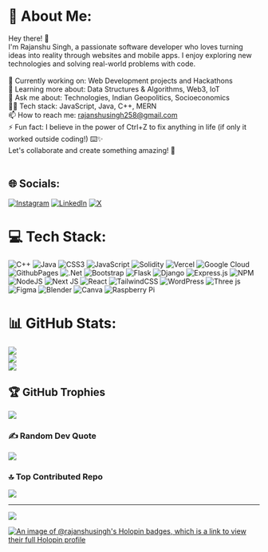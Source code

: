 # 💫 About Me:
Hey there! 👋<br>I'm Rajanshu Singh, a passionate software developer who loves turning ideas into reality through websites and mobile apps. I enjoy exploring new technologies and solving real-world problems with code.<br><br>🔭 Currently working on: Web Development projects and Hackathons<br>🌱 Learning more about: Data Structures & Algorithms, Web3, IoT<br>💬 Ask me about: Technologies, Indian Geopolitics, Socioeconomics<br>🧑‍💻 Tech stack: JavaScript, Java, C++, MERN<br>📫 How to reach me: rajanshusingh258@gmail.com<br>⚡ Fun fact: I believe in the power of Ctrl+Z to fix anything in life (if only it worked outside coding!) ⌨️✨<br>Let's collaborate and create something amazing! 🚀<br><br>


## 🌐 Socials:
[![Instagram](https://img.shields.io/badge/Instagram-%23E4405F.svg?logo=Instagram&logoColor=white)](https://instagram.com/singh_rajanshu) [![LinkedIn](https://img.shields.io/badge/LinkedIn-%230077B5.svg?logo=linkedin&logoColor=white)](https://linkedin.com/in/https://www.linkedin.com/in/rajanshu-singh-819b54202?utm_source=share&utm_campaign=share_via&utm_content=profile&utm_medium=android_app&fbclid=PAAaZKGAiNVFCdlcVFRKZvGT7tGKorSwXCb-p64WEh3sC7TeEOB2r6LbdBWvQ) [![X](https://img.shields.io/badge/X-black.svg?logo=X&logoColor=white)](https://x.com/singh_rajanshu) 

# 💻 Tech Stack:
![C++](https://img.shields.io/badge/c++-%2300599C.svg?style=for-the-badge&logo=c%2B%2B&logoColor=white) ![Java](https://img.shields.io/badge/java-%23ED8B00.svg?style=for-the-badge&logo=openjdk&logoColor=white) ![CSS3](https://img.shields.io/badge/css3-%231572B6.svg?style=for-the-badge&logo=css3&logoColor=white) ![JavaScript](https://img.shields.io/badge/javascript-%23323330.svg?style=for-the-badge&logo=javascript&logoColor=%23F7DF1E) ![Solidity](https://img.shields.io/badge/Solidity-%23363636.svg?style=for-the-badge&logo=solidity&logoColor=white) ![Vercel](https://img.shields.io/badge/vercel-%23000000.svg?style=for-the-badge&logo=vercel&logoColor=white) ![Google Cloud](https://img.shields.io/badge/GoogleCloud-%234285F4.svg?style=for-the-badge&logo=google-cloud&logoColor=white) ![GithubPages](https://img.shields.io/badge/github%20pages-121013?style=for-the-badge&logo=github&logoColor=white) ![.Net](https://img.shields.io/badge/.NET-5C2D91?style=for-the-badge&logo=.net&logoColor=white) ![Bootstrap](https://img.shields.io/badge/bootstrap-%238511FA.svg?style=for-the-badge&logo=bootstrap&logoColor=white) ![Flask](https://img.shields.io/badge/flask-%23000.svg?style=for-the-badge&logo=flask&logoColor=white) ![Django](https://img.shields.io/badge/django-%23092E20.svg?style=for-the-badge&logo=django&logoColor=white) ![Express.js](https://img.shields.io/badge/express.js-%23404d59.svg?style=for-the-badge&logo=express&logoColor=%2361DAFB) ![NPM](https://img.shields.io/badge/NPM-%23CB3837.svg?style=for-the-badge&logo=npm&logoColor=white) ![NodeJS](https://img.shields.io/badge/node.js-6DA55F?style=for-the-badge&logo=node.js&logoColor=white) ![Next JS](https://img.shields.io/badge/Next-black?style=for-the-badge&logo=next.js&logoColor=white) ![React](https://img.shields.io/badge/react-%2320232a.svg?style=for-the-badge&logo=react&logoColor=%2361DAFB) ![TailwindCSS](https://img.shields.io/badge/tailwindcss-%2338B2AC.svg?style=for-the-badge&logo=tailwind-css&logoColor=white) ![WordPress](https://img.shields.io/badge/WordPress-%23117AC9.svg?style=for-the-badge&logo=WordPress&logoColor=white) ![Three js](https://img.shields.io/badge/threejs-black?style=for-the-badge&logo=three.js&logoColor=white) ![Figma](https://img.shields.io/badge/figma-%23F24E1E.svg?style=for-the-badge&logo=figma&logoColor=white) ![Blender](https://img.shields.io/badge/blender-%23F5792A.svg?style=for-the-badge&logo=blender&logoColor=white) ![Canva](https://img.shields.io/badge/Canva-%2300C4CC.svg?style=for-the-badge&logo=Canva&logoColor=white) ![Raspberry Pi](https://img.shields.io/badge/-RaspberryPi-C51A4A?style=for-the-badge&logo=Raspberry-Pi)
# 📊 GitHub Stats:
![](https://github-readme-stats.vercel.app/api?username=RajanshuSingh&theme=github_dark&hide_border=false&include_all_commits=false&count_private=false)<br/>
![](https://github-readme-streak-stats.herokuapp.com/?user=RajanshuSingh&theme=github_dark&hide_border=false)<br/>
![](https://github-readme-stats.vercel.app/api/top-langs/?username=RajanshuSingh&theme=github_dark&hide_border=false&include_all_commits=false&count_private=false&layout=compact)

## 🏆 GitHub Trophies
![](https://github-profile-trophy.vercel.app/?username=RajanshuSingh&theme=tokyonight&no-frame=false&no-bg=true&margin-w=4)

### ✍️ Random Dev Quote
![](https://quotes-github-readme.vercel.app/api?type=vetical&theme=merko)

### 🔝 Top Contributed Repo
![](https://github-contributor-stats.vercel.app/api?username=RajanshuSingh&limit=5&theme=dark&combine_all_yearly_contributions=true)

---
[![](https://visitcount.itsvg.in/api?id=RajanshuSingh&icon=0&color=0)](https://visitcount.itsvg.in)



[![An image of @rajanshusingh's Holopin badges, which is a link to view their full Holopin profile](https://holopin.me/rajanshusingh)](https://holopin.io/@rajanshusingh)









<!-- Proudly created with GPRM ( https://gprm.itsvg.in ) -->
